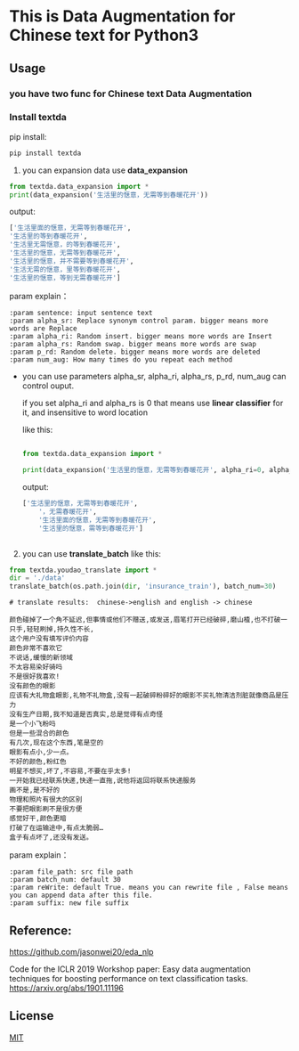 # This is Data Augmentation for Chinese text for Python3

## Usage
### you have two func for Chinese text Data Augmentation 

### Install textda
pip install:

```bash
pip install textda
```

1. you can expansion data use **data_expansion**
```python
from textda.data_expansion import *
print(data_expansion('生活里的惬意，无需等到春暖花开')) 

```
output:

```python
['生活里面的惬意，无需等到春暖花开', 
'生活里的等到春暖花开',
'生活里无需惬意，的等到春暖花开', 
'生活里的惬意，无需等到春暖花开', 
'生活里的惬意，并不需要等到春暖花开', 
'生活无需的惬意，里等到春暖花开', 
'生活里的惬意，等到无需春暖花开']

```

param explain：

    :param sentence: input sentence text
    :param alpha_sr: Replace synonym control param. bigger means more words are Replace
    :param alpha_ri: Random insert. bigger means more words are Insert
    :param alpha_rs: Random swap. bigger means more words are swap
    :param p_rd: Random delete. bigger means more words are deleted
    :param num_aug: How many times do you repeat each method

- you can use parameters alpha_sr, alpha_ri, alpha_rs, p_rd, num_aug can control ouput.

    if you set alpha_ri and alpha_rs is 0 that means use **linear classifier** for it, and insensitive to word location
    
    like this:
  ```python
    
  from textda.data_expansion import *

  print(data_expansion('生活里的惬意，无需等到春暖花开', alpha_ri=0, alpha_rs=0))
  
  ```
  output:
    
  ```python
  ['生活里的惬意，无需等到春暖花开', 
      '，无需春暖花开', 
      '生活里面的惬意，无需等到春暖花开', 
      '生活里的惬意，需等到春暖花开']
    
  ```
     


2. you can use **translate_batch** like this:

```python
from textda.youdao_translate import *
dir = './data'
translate_batch(os.path.join(dir, 'insurance_train'), batch_num=30)

```

```
# translate results:  chinese->english and english -> chinese

颜色碰掉了一个角不延迟,但事情或他们不赠送,或发送,眉笔打开已经破碎,磨山楂,也不打破一只手,轻轻刷掉,持久性不长,
这个用户没有填写评价内容
颜色非常不喜欢它
不说话,缓慢的新领域
不太容易染好骑吗
不是很好我喜欢!
没有颜色的眼影
应该有大礼物盒眼影,礼物不礼物盒,没有一起破碎粉碎好的眼影不买礼物清洁剂脏就像商品是压力
没有生产日期,我不知道是否真实,总是觉得有点奇怪
是一个小飞粉吗
但是一些混合的颜色
有几次,现在这个东西,笔是空的
眼影有点小,少一点。
不好的颜色,粉红色
明星不想买,坏了,不容易,不要在乎太多!
一开始我已经联系快递,快递一直拖,说他将返回将联系快递服务
画不是,是不好的
物理和照片有很大的区别
不要把眼影刷不是很方便
感觉好干,颜色更暗
打破了在运输途中,有点太脆弱…
盒子有点坏了,还没有发送。

```

param explain：

    :param file_path: src file path
    :param batch_num: default 30
    :param reWrite: default True. means you can rewrite file , False means you can append data after this file.
    :param suffix: new file suffix



## Reference:

https://github.com/jasonwei20/eda_nlp

Code for the ICLR 2019 Workshop paper: Easy data augmentation techniques for boosting performance on text classification tasks. https://arxiv.org/abs/1901.11196


## License

[MIT](./LICENSE)
